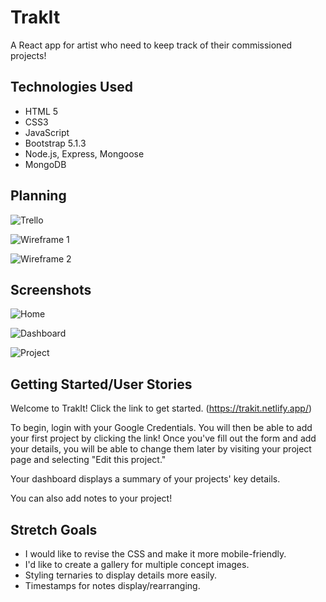 # TrakIt

A React app for artist who need to keep track of their commissioned projects!

## Technologies Used

- HTML 5
- CSS3
- JavaScript
- Bootstrap 5.1.3
- Node.js, Express, Mongoose
- MongoDB

## Planning
![Trello](https://i.imgur.com/oXl9gYM.jpg)

![Wireframe 1](https://i.imgur.com/Ry7gHAo.jpg)

![Wireframe 2](https://i.imgur.com/RF3ohmj.jpg)

## Screenshots
![Home](https://i.imgur.com/gq7vac3.jpg)

![Dashboard](https://i.imgur.com/7wG9c7K.jpg)

![Project](https://i.imgur.com/OykHrl0.jpg)

## Getting Started/User Stories

Welcome to TrakIt! Click the link to get started. (https://trakit.netlify.app/)

To begin, login with your Google Credentials. You will then be able to add your first project by clicking the link! Once you've fill out the form and add your details, you will be able to change them later by visiting your project page and selecting "Edit this project." 

Your dashboard displays a summary of your projects' key details.

You can also add notes to your project!

## Stretch Goals

- I would like to revise the CSS and make it more mobile-friendly.
- I'd like to create a gallery for multiple concept images.
- Styling ternaries to display details more easily.
- Timestamps for notes display/rearranging.
